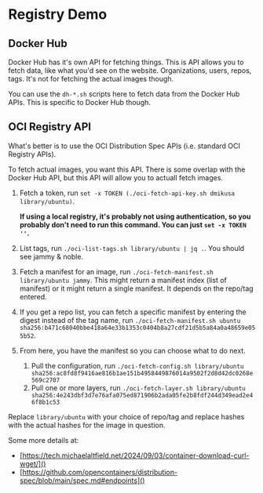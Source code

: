 # Registry Demo

## Docker Hub

Docker Hub has it's own API for fetching things. This is API allows you to fetch data, like what you'd see on the website. Organizations, users, repos, tags. It's not for fetching the actual images though.

You can use the `dh-*.sh` scripts here to fetch data from the Docker Hub APIs. This is specific to Docker Hub though.

## OCI Registry API

What's better is to use the OCI Distribution Spec APIs (i.e. standard OCI Registry APIs).

To fetch actual images, you want this API. There is some overlap with the Docker Hub API, but this API will allow you to actuall fetch images.

1. Fetch a token, run `set -x TOKEN (./oci-fetch-api-key.sh dmikusa library/ubuntu)`.

   **If using a local registry, it's probably not using authentication, so you probably don't need to run this command. You can just `set -x TOKEN ''`.**

2. List tags, run `./oci-list-tags.sh library/ubuntu | jq .`. You should see jammy & noble.

3. Fetch a manifest for an image, run `./oci-fetch-manifest.sh library/ubuntu jammy`. This might return a manifest index (list of manifest) or it might return a single manifest. It depends on the repo/tag entered.

4. If you get a repo list, you can fetch a specific manifest by entering the digest instead of the tag name, run `./oci-fetch-manifest.sh ubuntu sha256:b471c68040bbe418a64e33b1353c0404b8a27cdf21d5b5a84a0a48659e055b52`.

5. From here, you have the manifest so you can choose what to do next.
   1. Pull the configuration, run `./oci-fetch-config.sh library/ubuntu sha256:ac8fd8f9416ae816b1ae151b4958449876014a9502f2d8d42dc0268e569c2707`
   2. Pull one or more layers, run `./oci-fetch-layer.sh library/ubuntu sha256:4e243dbf3d7e76afa075ed871906b2ada05fe2b8fdf244d349ead2e46f8b1c53`

Replace `library/ubuntu` with your choice of repo/tag and replace hashes with the actual hashes for the image in question.

Some more details at:

- [https://tech.michaelaltfield.net/2024/09/03/container-download-curl-wget/]()
- [https://github.com/opencontainers/distribution-spec/blob/main/spec.md#endpoints]()
